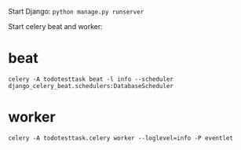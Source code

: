 Start Django:
`python manage.py runserver`

Start celery beat and worker:
# beat
`celery -A todotesttask beat -l info --scheduler django_celery_beat.schedulers:DatabaseScheduler`

# worker
`celery -A todotesttask.celery worker --loglevel=info -P eventlet`
